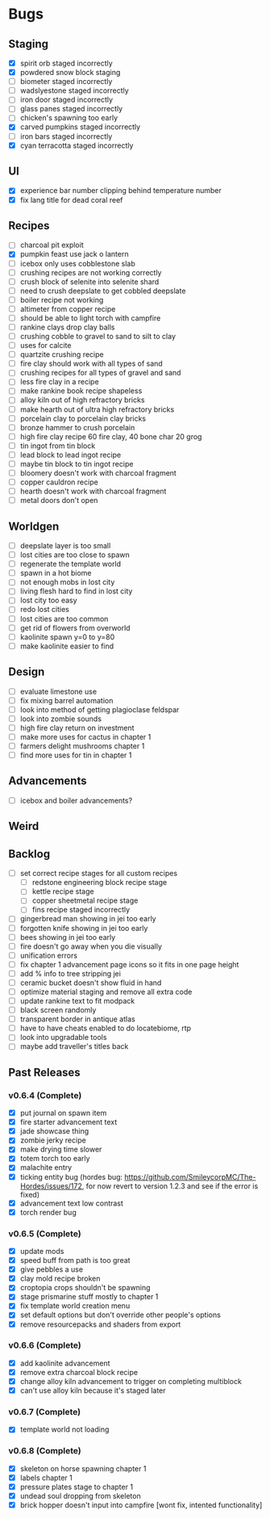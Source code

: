 # Bugs

## Staging

- [x] spirit orb staged incorrectly
- [x] powdered snow block staging
- [ ] biometer staged incorrectly
- [ ] wadslyestone staged incorrectly
- [ ] iron door staged incorrectly
- [ ] glass panes staged incorrectly
- [ ] chicken's spawning too early
- [x] carved pumpkins staged incorrectly
- [ ] iron bars staged incorrectly
- [x] cyan terracotta staged incorrectly

## UI

- [x] experience bar number clipping behind temperature number
- [x] fix lang title for dead coral reef

## Recipes

- [ ] charcoal pit exploit
- [x] pumpkin feast use jack o lantern
- [ ] icebox only uses cobblestone slab
- [ ] crushing recipes are not working correctly
- [ ] crush block of selenite into selenite shard
- [ ] need to crush deepslate to get cobbled deepslate
- [ ] boiler recipe not working
- [ ] altimeter from copper recipe
- [ ] should be able to light torch with campfire
- [ ] rankine clays drop clay balls
- [ ] crushing cobble to gravel to sand to silt to clay
- [ ] uses for calcite
- [ ] quartzite crushing recipe
- [ ] fire clay should work with all types of sand
- [ ] crushing recipes for all types of gravel and sand
- [ ] less fire clay in a recipe
- [ ] make rankine book recipe shapeless
- [ ] alloy kiln out of high refractory bricks
- [ ] make hearth out of ultra high refractory bricks
- [ ] porcelain clay to porcelain clay bricks
- [ ] bronze hammer to crush porcelain
- [ ] high fire clay recipe 60 fire clay, 40 bone char 20 grog
- [ ] tin ingot from tin block
- [ ] lead block to lead ingot recipe
- [ ] maybe tin block to tin ingot recipe
- [ ] bloomery doesn't work with charcoal fragment
- [ ] copper cauldron recipe
- [ ] hearth doesn't work with charcoal fragment
- [ ] metal doors don't open

## Worldgen

- [ ] deepslate layer is too small
- [ ] lost cities are too close to spawn
- [ ] regenerate the template world
- [ ] spawn in a hot biome
- [ ] not enough mobs in lost city
- [ ] living flesh hard to find in lost city
- [ ] lost city too easy
- [ ] redo lost cities
- [ ] lost cities are too common
- [ ] get rid of flowers from overworld
- [ ] kaolinite spawn y=0 to y=80
- [ ] make kaolinite easier to find

## Design

- [ ] evaluate limestone use
- [ ] fix mixing barrel automation
- [ ] look into method of getting plagioclase feldspar
- [ ] look into zombie sounds
- [ ] high fire clay return on investment
- [ ] make more uses for cactus in chapter 1
- [ ] farmers delight mushrooms chapter 1
- [ ] find more uses for tin in chapter 1

## Advancements

- [ ] icebox and boiler advancements?

## Weird

## Backlog

- [ ] set correct recipe stages for all custom recipes
  - [ ] redstone engineering block recipe stage
  - [ ] kettle recipe stage
  - [ ] copper sheetmetal recipe stage
  - [ ] fins recipe staged incorrectly
- [ ] gingerbread man showing in jei too early
- [ ] forgotten knife showing in jei too early
- [ ] bees showing in jei too early
- [ ] fire doesn't go away when you die visually
- [ ] unification errors
- [ ] fix chapter 1 advancement page icons so it fits in one page height
- [ ] add % info to tree stripping jei
- [ ] ceramic bucket doesn't show fluid in hand
- [ ] optimize material staging and remove all extra code
- [ ] update rankine text to fit modpack
- [ ] black screen randomly
- [ ] transparent border in antique atlas
- [ ] have to have cheats enabled to do locatebiome, rtp
- [ ] look into upgradable tools
- [ ] maybe add traveller's titles back

## Past Releases

### v0.6.4 (Complete)

- [x] put journal on spawn item
- [x] fire starter advancement text
- [x] jade showcase thing
- [x] zombie jerky recipe
- [x] make drying time slower
- [x] totem torch too early
- [x] malachite entry
- [x] ticking entity bug (hordes bug: https://github.com/SmileycorpMC/The-Hordes/issues/172, for now revert to version 1.2.3 and see if the error is fixed)
- [x] advancement text low contrast
- [x] torch render bug

### v0.6.5 (Complete)

- [x] update mods
- [x] speed buff from path is too great
- [x] give pebbles a use
- [x] clay mold recipe broken
- [x] croptopia crops shouldn't be spawning
- [x] stage prismarine stuff mostly to chapter 1
- [x] fix template world creation menu
- [x] set default options but don't override other people's options
- [x] remove resourcepacks and shaders from export

### v0.6.6 (Complete)

- [x] add kaolinite advancement
- [x] remove extra charcoal block recipe
- [x] change alloy kiln advancement to trigger on completing multiblock
- [x] can't use alloy kiln because it's staged later

### v0.6.7 (Complete)

- [x] template world not loading

### v0.6.8 (Complete)

- [x] skeleton on horse spawning chapter 1
- [x] labels chapter 1
- [x] pressure plates stage to chapter 1
- [x] undead soul dropping from skeleton
- [x] brick hopper doesn't input into campfire [wont fix, intented functionality]
